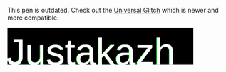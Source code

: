 <p class="info">This pen is outdated. Check out the <a href="https://codepen.io/DirkWeber/pen/eyxbmq" target="_top">Universal Glitch</a> which is newer and more compatible.</p> <svg version="1.1" id="Ebene_1" xmlns="http://www.w3.org/2000/svg" xmlns:xlink="http://www.w3.org/1999/xlink" width="600px" height="100px" viewBox="0 0 600 100"> <style type="text/css"> <![CDATA[ text { filter: url(#filter); fill: white; font-family: 'Share Tech Mono', sans-serif; font-size: 100px; -webkit-font-smoothing: antialiased; -moz-osx-font-smoothing: grayscale; } ]]> </style> <defs> <filter id="filter"> <feFlood flood-color="black" result="black" /> <feFlood flood-color="red" result="flood1" /> <feFlood flood-color="limegreen" result="flood2" /> <feOffset in="SourceGraphic" dx="3" dy="0" result="off1a"/> <feOffset in="SourceGraphic" dx="2" dy="0" result="off1b"/> <feOffset in="SourceGraphic" dx="-3" dy="0" result="off2a"/> <feOffset in="SourceGraphic" dx="-2" dy="0" result="off2b"/> <feComposite in="flood1" in2="off1a" operator="in"  result="comp1" /> <feComposite in="flood2" in2="off2a" operator="in" result="comp2" /> <feMerge x="0" width="100%" result="merge1"> <feMergeNode in = "black" /> <feMergeNode in = "comp1" /> <feMergeNode in = "off1b" /> <animate attributeName="y" id = "y" dur ="4s" values = '104px; 104px; 30px; 105px; 30px; 2px; 2px; 50px; 40px; 105px; 105px; 20px; 6ßpx; 40px; 104px; 40px; 70px; 10px; 30px; 104px; 102px' keyTimes = '0; 0.362; 0.368; 0.421; 0.440; 0.477; 0.518; 0.564; 0.593; 0.613; 0.644; 0.693; 0.721; 0.736; 0.772; 0.818; 0.844; 0.894; 0.925; 0.939; 1' repeatCount = "indefinite" /> <animate attributeName="height" id = "h" dur ="4s" values = '10px; 0px; 10px; 30px; 50px; 0px; 10px; 0px; 0px; 0px; 10px; 50px; 40px; 0px; 0px; 0px; 40px; 30px; 10px; 0px; 50px' keyTimes = '0; 0.362; 0.368; 0.421; 0.440; 0.477; 0.518; 0.564; 0.593; 0.613; 0.644; 0.693; 0.721; 0.736; 0.772; 0.818; 0.844; 0.894; 0.925; 0.939; 1' repeatCount = "indefinite" /> </feMerge> <feMerge x="0" width="100%" y="60px" height="65px" result="merge2"> <feMergeNode in = "black" /> <feMergeNode in = "comp2" /> <feMergeNode in = "off2b" /> <animate attributeName="y" id = "y" dur ="4s" values = '103px; 104px; 69px; 53px; 42px; 104px; 78px; 89px; 96px; 100px; 67px; 50px; 96px; 66px; 88px; 42px; 13px; 100px; 100px; 104px;' keyTimes = '0; 0.055; 0.100; 0.125; 0.159; 0.182; 0.202; 0.236; 0.268; 0.326; 0.357; 0.400; 0.408; 0.461; 0.493; 0.513; 0.548; 0.577; 0.613; 1' repeatCount = "indefinite" /> <animate attributeName="height" id = "h" dur = "4s" values = '0px; 0px; 0px; 16px; 16px; 12px; 12px; 0px; 0px; 5px; 10px; 22px; 33px; 11px; 0px; 0px; 10px' keyTimes = '0; 0.055; 0.100; 0.125; 0.159; 0.182; 0.202; 0.236; 0.268; 0.326; 0.357; 0.400; 0.408; 0.461; 0.493; 0.513;  1' repeatCount = "indefinite" /> </feMerge> <feMerge> <feMergeNode in="SourceGraphic" /> <feMergeNode in="merge1" /> <feMergeNode in="merge2" /> </feMerge> </filter> </defs> <g> <text x="0" y="100">Justakazh</text> </g> </svg>
